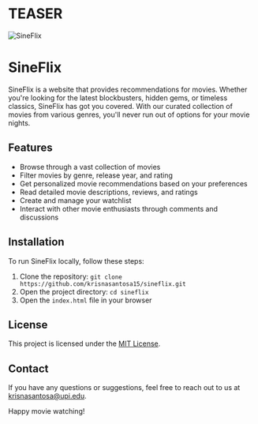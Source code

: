 # TEASER
![SineFlix](./img/teaser.png)

# SineFlix

SineFlix is a website that provides recommendations for movies. Whether you're looking for the latest blockbusters, hidden gems, or timeless classics, SineFlix has got you covered. With our curated collection of movies from various genres, you'll never run out of options for your movie nights.

## Features

- Browse through a vast collection of movies
- Filter movies by genre, release year, and rating
- Get personalized movie recommendations based on your preferences
- Read detailed movie descriptions, reviews, and ratings
- Create and manage your watchlist
- Interact with other movie enthusiasts through comments and discussions

## Installation

To run SineFlix locally, follow these steps:

1. Clone the repository: `git clone https://github.com/krisnasantosa15/sineflix.git`
2. Open the project directory: `cd sineflix`
3. Open the `index.html` file in your browser

## License

This project is licensed under the [MIT License](LICENSE).

## Contact

If you have any questions or suggestions, feel free to reach out to us at [krisnasantosa@upi.edu](mailto:krisnasantosa@upi.edu).

Happy movie watching!